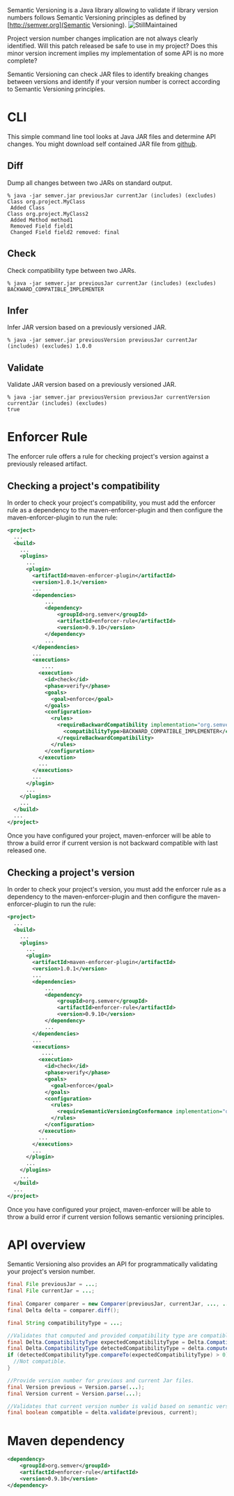 Semantic Versioning is a Java library allowing to validate if library version numbers follows Semantic Versioning principles as defined by [http://semver.org](Semantic Versioning). ![StillMaintained](http://stillmaintained.com/jeluard/semantic-versioning.png)

Project version number changes implication are not always clearly identified. Will this patch released be safe to use in my project? 
Does this minor version increment implies my implementation of some API is no more complete? 
  
Semantic Versioning can check JAR files to identify breaking changes between versions and identify if your version number is correct according to Semantic Versioning principles.

# CLI

This simple command line tool looks at Java JAR files and determine API changes.
You might download self contained JAR file from [github](https://github.com/downloads/jeluard/semantic-versioning/semver-0.9.10.jar).


## Diff

Dump all changes between two JARs on standard output.

```
% java -jar semver.jar previousJar currentJar (includes) (excludes)
Class org.project.MyClass
 Added Class 
Class org.project.MyClass2
 Added Method method1
 Removed Field field1
 Changed Field field2 removed: final
```

## Check

Check compatibility type between two JARs.

```
% java -jar semver.jar previousJar currentJar (includes) (excludes)
BACKWARD_COMPATIBLE_IMPLEMENTER
```

## Infer

Infer JAR version based on a previously versioned JAR.

``
% java -jar semver.jar previousVersion previousJar currentJar (includes) (excludes)
1.0.0
``

## Validate

Validate JAR version based on a previously versioned JAR.

```
% java -jar semver.jar previousVersion previousJar currentVersion currentJar (includes) (excludes)
true
```

# Enforcer Rule

The enforcer rule offers a rule for checking project's version against a previously released artifact.

## Checking a project's compatibility

In order to check your project's compatibility, you must add the enforcer rule as a dependency to
the maven-enforcer-plugin and then configure the maven-enforcer-plugin to run the rule:

```xml
<project>
  ...
  <build>
    ...
    <plugins>
      ...
      <plugin>
        <artifactId>maven-enforcer-plugin</artifactId>
        <version>1.0.1</version>
        ...
        <dependencies>
            ...
            <dependency>
                <groupId>org.semver</groupId>
                <artifactId>enforcer-rule</artifactId>
                <version>0.9.10</version>
            </dependency>
            ...
        </dependencies>
        ...
        <executions>
           ....
          <execution>
            <id>check</id>
            <phase>verify</phase>
            <goals>
              <goal>enforce</goal>
            </goals>
            <configuration>
              <rules>
                <requireBackwardCompatibility implementation="org.semver.enforcer.RequireBackwardCompatibility">
                  <compatibilityType>BACKWARD_COMPATIBLE_IMPLEMENTER</compatibilityType>
                </requireBackwardCompatibility>
              </rules>
            </configuration>
          </execution>
          ...
        </executions>
        ...
      </plugin>
      ...
    </plugins>
    ...
  </build>
  ...
</project>
```

Once you have configured your project, maven-enforcer will be able to throw a build error if current version is not backward compatible with last released one. 

## Checking a project's version

In order to check your project's version, you must add the enforcer rule as a dependency to
the maven-enforcer-plugin and then configure the maven-enforcer-plugin to run the rule:

```xml
<project>
  ...
  <build>
    ...
    <plugins>
      ...
      <plugin>
        <artifactId>maven-enforcer-plugin</artifactId>
        <version>1.0.1</version>
        ...
        <dependencies>
            ...
            <dependency>
                <groupId>org.semver</groupId>
                <artifactId>enforcer-rule</artifactId>
                <version>0.9.10</version>
            </dependency>
            ...
        </dependencies>
        ...
        <executions>
           ....
          <execution>
            <id>check</id>
            <phase>verify</phase>
            <goals>
              <goal>enforce</goal>
            </goals>
            <configuration>
              <rules>
                <requireSemanticVersioningConformance implementation="org.semver.enforcer.RequireSemanticVersioningConformance" />
              </rules>
            </configuration>
          </execution>
          ...
        </executions>
        ...
      </plugin>
      ...
    </plugins>
    ...
  </build>
  ...
</project>
```

Once you have configured your project, maven-enforcer will be able to throw a build error if current version follows semantic versioning principles. 

# API overview

Semantic Versioning also provides an API for programmatically validating your project's version number.

```java
final File previousJar = ...;
final File currentJar = ...;
        
final Comparer comparer = new Comparer(previousJar, currentJar, ..., ...);
final Delta delta = comparer.diff();

final String compatibilityType = ...;

//Validates that computed and provided compatibility type are compatible.
final Delta.CompatibilityType expectedCompatibilityType = Delta.CompatibilityType.valueOf(compatibilityType);
final Delta.CompatibilityType detectedCompatibilityType = delta.computeCompatibilityType();
if (detectedCompatibilityType.compareTo(expectedCompatibilityType) > 0) {
  //Not compatible.
}

//Provide version number for previous and current Jar files.
final Version previous = Version.parse(...);
final Version current = Version.parse(...);

//Validates that current version number is valid based on semantic versioning principles.
final boolean compatible = delta.validate(previous, current);
```

# Maven dependency

```xml
<dependency>
    <groupId>org.semver</groupId>
    <artifactId>enforcer-rule</artifactId>
    <version>0.9.10</version>
</dependency>
```
